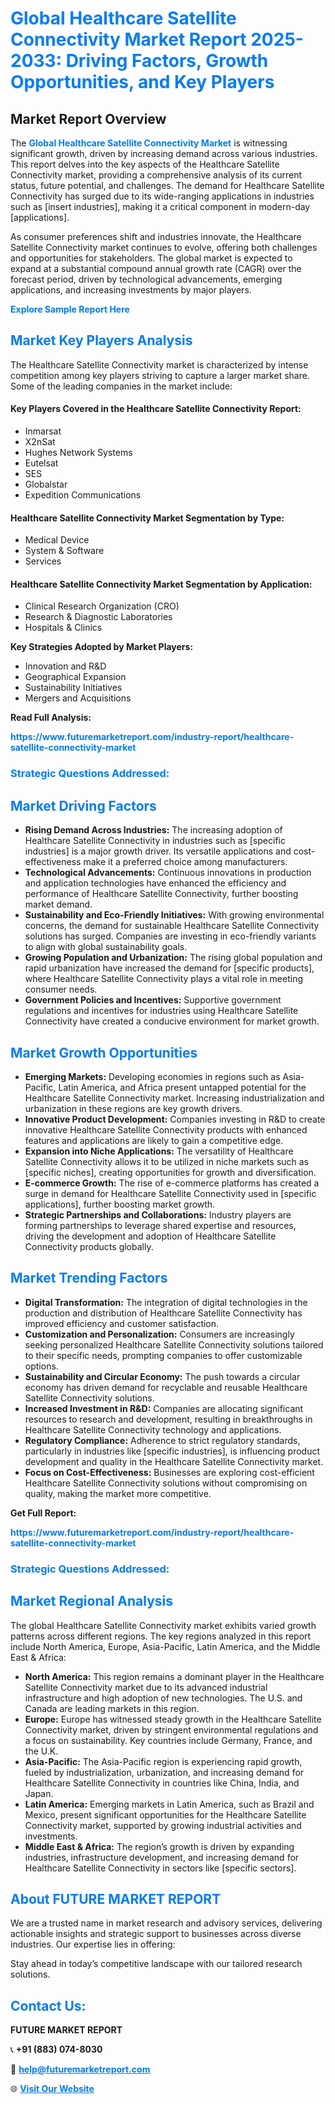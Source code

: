 <h1 style="color: #007BFF;">Global Healthcare Satellite Connectivity Market Report 2025-2033: Driving Factors, Growth Opportunities, and Key Players</h1>

<section id="overview">
<h2>Market Report Overview</h2>
<p>The <a href="https://www.futuremarketreport.com/industry-report/healthcare-satellite-connectivity-market" style="color: #007BFF; text-decoration: none;"><strong>Global Healthcare Satellite Connectivity Market</strong></a> is witnessing significant growth, driven by increasing demand across various industries. This report delves into the key aspects of the Healthcare Satellite Connectivity market, providing a comprehensive analysis of its current status, future potential, and challenges. The demand for Healthcare Satellite Connectivity has surged due to its wide-ranging applications in industries such as [insert industries], making it a critical component in modern-day [applications].</p>
<p>As consumer preferences shift and industries innovate, the Healthcare Satellite Connectivity market continues to evolve, offering both challenges and opportunities for stakeholders. The global market is expected to expand at a substantial compound annual growth rate (CAGR) over the forecast period, driven by technological advancements, emerging applications, and increasing investments by major players.</p>
</section>

<section id="overview">
<p><a href="https://www.futuremarketreport.com/request-sample/reportId=82688" style="color: #007BFF; text-decoration: none;"><strong>Explore Sample Report Here</strong></a></p>
</section>

<section id="key-players">
<h2 style="color: #007BFF;">Market Key Players Analysis</h2>
<p>The Healthcare Satellite Connectivity market is characterized by intense competition among key players striving to capture a larger market share. Some of the leading companies in the market include:</p>
<h4>Key Players Covered in the Healthcare Satellite Connectivity Report:</h4>
<ul><li>Inmarsat</li><li>X2nSat</li><li>Hughes Network Systems</li><li>Eutelsat</li><li>SES</li><li>Globalstar</li><li>Expedition Communications</li></ul>
<h4>Healthcare Satellite Connectivity Market Segmentation by Type:</h4>
<ul><li>Medical Device</li><li>System &amp; Software</li><li>Services</li></ul>

<h4>Healthcare Satellite Connectivity Market Segmentation by Application:</h4>
<ul><li>Clinical Research Organization (CRO)</li><li>Research &amp; Diagnostic Laboratories</li><li>Hospitals &amp; Clinics</li></ul>
<p><strong>Key Strategies Adopted by Market Players:</strong></p>
<ul>
<li>Innovation and R&D</li>
<li>Geographical Expansion</li>
<li>Sustainability Initiatives</li>
<li>Mergers and Acquisitions</li>
</ul>
</section>

<section>
<p><strong>Read Full Analysis: </strong></p><a href="https://www.futuremarketreport.com/industry-report/healthcare-satellite-connectivity-market" style="color: #007BFF; text-decoration: none;"><strong>https://www.futuremarketreport.com/industry-report/healthcare-satellite-connectivity-market</strong></a>
<h3 style="color: #007BFF;">Strategic Questions Addressed:</h3>
</section>

<section id="driving-factors">
<h2 style="color: #007BFF;">Market Driving Factors</h2>
<ul>
<li><strong>Rising Demand Across Industries:</strong> The increasing adoption of Healthcare Satellite Connectivity in industries such as [specific industries] is a major growth driver. Its versatile applications and cost-effectiveness make it a preferred choice among manufacturers.</li>
<li><strong>Technological Advancements:</strong> Continuous innovations in production and application technologies have enhanced the efficiency and performance of Healthcare Satellite Connectivity, further boosting market demand.</li>
<li><strong>Sustainability and Eco-Friendly Initiatives:</strong> With growing environmental concerns, the demand for sustainable Healthcare Satellite Connectivity solutions has surged. Companies are investing in eco-friendly variants to align with global sustainability goals.</li>
<li><strong>Growing Population and Urbanization:</strong> The rising global population and rapid urbanization have increased the demand for [specific products], where Healthcare Satellite Connectivity plays a vital role in meeting consumer needs.</li>
<li><strong>Government Policies and Incentives:</strong> Supportive government regulations and incentives for industries using Healthcare Satellite Connectivity have created a conducive environment for market growth.</li>
</ul>
</section>

<section id="growth-opportunities">
<h2 style="color: #007BFF;">Market Growth Opportunities</h2>
<ul>
<li><strong>Emerging Markets:</strong> Developing economies in regions such as Asia-Pacific, Latin America, and Africa present untapped potential for the Healthcare Satellite Connectivity market. Increasing industrialization and urbanization in these regions are key growth drivers.</li>
<li><strong>Innovative Product Development:</strong> Companies investing in R&D to create innovative Healthcare Satellite Connectivity products with enhanced features and applications are likely to gain a competitive edge.</li>
<li><strong>Expansion into Niche Applications:</strong> The versatility of Healthcare Satellite Connectivity allows it to be utilized in niche markets such as [specific niches], creating opportunities for growth and diversification.</li>
<li><strong>E-commerce Growth:</strong> The rise of e-commerce platforms has created a surge in demand for Healthcare Satellite Connectivity used in [specific applications], further boosting market growth.</li>
<li><strong>Strategic Partnerships and Collaborations:</strong> Industry players are forming partnerships to leverage shared expertise and resources, driving the development and adoption of Healthcare Satellite Connectivity products globally.</li>
</ul>
</section>

<section id="trending-factors">
<h2 style="color: #007BFF;">Market Trending Factors</h2>
<ul>
<li><strong>Digital Transformation:</strong> The integration of digital technologies in the production and distribution of Healthcare Satellite Connectivity has improved efficiency and customer satisfaction.</li>
<li><strong>Customization and Personalization:</strong> Consumers are increasingly seeking personalized Healthcare Satellite Connectivity solutions tailored to their specific needs, prompting companies to offer customizable options.</li>
<li><strong>Sustainability and Circular Economy:</strong> The push towards a circular economy has driven demand for recyclable and reusable Healthcare Satellite Connectivity solutions.</li>
<li><strong>Increased Investment in R&D:</strong> Companies are allocating significant resources to research and development, resulting in breakthroughs in Healthcare Satellite Connectivity technology and applications.</li>
<li><strong>Regulatory Compliance:</strong> Adherence to strict regulatory standards, particularly in industries like [specific industries], is influencing product development and quality in the Healthcare Satellite Connectivity market.</li>
<li><strong>Focus on Cost-Effectiveness:</strong> Businesses are exploring cost-efficient Healthcare Satellite Connectivity solutions without compromising on quality, making the market more competitive.</li>
</ul>
</section>

<section>
<p><strong>Get Full Report: </strong></p><a href="https://www.futuremarketreport.com/industry-report/healthcare-satellite-connectivity-market" style="color: #007BFF; text-decoration: none;"><strong>https://www.futuremarketreport.com/industry-report/healthcare-satellite-connectivity-market</strong></a>
<h3 style="color: #007BFF;">Strategic Questions Addressed:</h3>
</section>


<section id="regional-analysis">
<h2 style="color: #007BFF;">Market Regional Analysis</h2>
<p>The global Healthcare Satellite Connectivity market exhibits varied growth patterns across different regions. The key regions analyzed in this report include North America, Europe, Asia-Pacific, Latin America, and the Middle East & Africa:</p>
<ul>
<li><strong>North America:</strong> This region remains a dominant player in the Healthcare Satellite Connectivity market due to its advanced industrial infrastructure and high adoption of new technologies. The U.S. and Canada are leading markets in this region.</li>
<li><strong>Europe:</strong> Europe has witnessed steady growth in the Healthcare Satellite Connectivity market, driven by stringent environmental regulations and a focus on sustainability. Key countries include Germany, France, and the U.K.</li>
<li><strong>Asia-Pacific:</strong> The Asia-Pacific region is experiencing rapid growth, fueled by industrialization, urbanization, and increasing demand for Healthcare Satellite Connectivity in countries like China, India, and Japan.</li>
<li><strong>Latin America:</strong> Emerging markets in Latin America, such as Brazil and Mexico, present significant opportunities for the Healthcare Satellite Connectivity market, supported by growing industrial activities and investments.</li>
<li><strong>Middle East & Africa:</strong> The region’s growth is driven by expanding industries, infrastructure development, and increasing demand for Healthcare Satellite Connectivity in sectors like [specific sectors].</li>
</ul>
</section>

<footer>
<h2 style="color: #007BFF;">About FUTURE MARKET REPORT</h2>
<p>We are a trusted name in market research and advisory services, delivering actionable insights and strategic support to businesses across diverse industries. Our expertise lies in offering:</p>

<p>Stay ahead in today’s competitive landscape with our tailored research solutions.</p>

<h2 style="color: #007BFF;">Contact Us:</h2>
<p><strong>FUTURE MARKET REPORT</strong></p>
<p>📞 <strong>+91 (883) 074-8030</strong></p>
<p>📧 <strong><a href="mailto:help@futuremarketreport.com" style="color: #007BFF;">help@futuremarketreport.com</a></strong></p>
<p>🌐 <strong><a href="https://www.futuremarketreport.com/" style="color: #007BFF;">Visit Our Website</a></strong></p>
</footer>